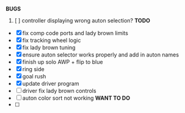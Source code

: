 **BUGS**
1. [ ] controller displaying wrong auton selection?
**TODO**
- [x] fix comp code ports and lady brown limits
- [x] fix tracking wheel logic
- [x] fix lady brown tuning
- [x] ensure auton selector works properly and add in auton names
- [x] finish up solo AWP + flip to blue
- [x] ring side
- [x] goal rush
- [x] update driver program
- [ ] driver fix lady brown controls
- [ ] auton color sort not working
**WANT TO DO**
- [ ]
